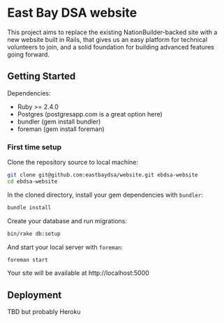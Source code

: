 # East Bay DSA website

This project aims to replace the existing NationBuilder-backed site with a
new website built in Rails, that gives us an easy platform for technical
volunteers to join, and a solid foundation for building advanced features
going forward.

## Getting Started

Dependencies:

* Ruby >= 2.4.0
* Postgres (postgresapp.com is a great option here)
* bundler (gem install bundler)
* foreman (gem install foreman)

### First time setup

Clone the repository source to local machine:

```sh
git clone git@github.com:eastbaydsa/website.git ebdsa-website
cd ebdsa-website
```

In the cloned directory, install your gem dependencies with `bundler`:

```sh
bundle install
```

Create your database and run migrations:

```sh
bin/rake db:setup
```

And start your local server with `foreman`:

```sh
foreman start
```

Your site will be available at http://localhost:5000

## Deployment

TBD but probably Heroku
